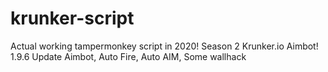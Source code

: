 # krunker-script
Actual working tampermonkey script in 2020! Season 2 Krunker.io Aimbot! 1.9.6 Update Aimbot, Auto Fire, Auto AIM, Some wallhack
